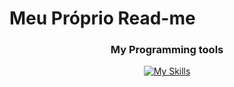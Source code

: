 <h1 color="blue">Meu Próprio Read-me</h1>
<div align="center">
  <h3>My Programming tools</h3>
    
  [![My Skills](https://skillicons.dev/icons?i=html,css,js,postman,github,vscode)](https://skillicons.dev)
  
</div>

